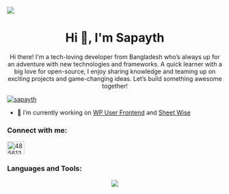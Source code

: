 ![](https://user-images.githubusercontent.com/74038190/226190894-18e959ba-d458-4a94-ac44-790190f2a947.gif)
<h1 align="center">Hi 👋, I'm Sapayth</h1>
<p align="center">Hi there! I'm a tech-loving developer from Bangladesh who’s always up for an adventure with new technologies and frameworks. A quick learner with a big love for open-source, I enjoy sharing knowledge and teaming up on exciting projects and game-changing ideas. Let’s build something awesome together!</p>

<p align="left"> <a href="https://github.com/ryo-ma/github-profile-trophy"><img src="https://github-profile-trophy.vercel.app/?username=sapayth" alt="sapayth" /></a> </p>

- 🔭 I’m currently working on [WP User Frontend](https://wordpress.org/plugins/wp-user-frontend/) and [Sheet Wise](https://wordpress.org/plugins/sheet-wise/)

<h3 align="left">Connect with me:</h3>
<p align="left">
<a href="https://stackoverflow.com/users/4856127" target="blank"><img align="center" src="https://raw.githubusercontent.com/rahuldkjain/github-profile-readme-generator/master/src/images/icons/Social/stack-overflow.svg" alt="4856127" height="30" width="40" /></a>
</p>

<h3 align="left">Languages and Tools:</h3>
<p align="center">
    <img src="https://skillicons.dev/icons?i=php,js,java,mysql,npm,pinia,react,wordpress,jquery,tailwind,vite,vue,webpack,bash,bootstrap,css,codepen,figma,git,github,html,phpstorm,postman,stackoverflow,sublime" />
</p>
